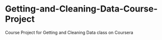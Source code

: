 # Getting-and-Cleaning-Data-Course-Project
Course Project for Getting and Cleaning Data class on Coursera

